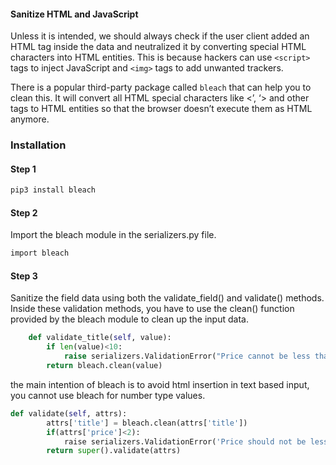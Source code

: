 #### Sanitize HTML and JavaScript

Unless it is intended, we should always check if the user client added an HTML tag inside the data and neutralized it by converting special HTML characters into HTML entities. This is because hackers can use `<script>` tags to inject JavaScript and `<img>` tags to add unwanted trackers.

There is a popular third-party package called `bleach` that can help you to clean this. It will convert all HTML special characters like <’, ‘> and other tags to HTML entities so that the browser doesn’t execute them as HTML anymore.

### Installation

#### Step 1

```sh
pip3 install bleach
```

#### Step 2

Import the bleach module in the serializers.py file.

```sh
import bleach
```

#### Step 3

Sanitize the field data using both the validate_field() and validate() methods. Inside these validation methods, you have to use the clean() function provided by the bleach module to clean up the input data.

```py
    def validate_title(self, value):
        if len(value)<10:
            raise serializers.ValidationError("Price cannot be less than 10")
        return bleach.clean(value)
```

the main intention of bleach is to avoid html insertion in text based input, you cannot use bleach for number type values.

```py
def validate(self, attrs):
        attrs['title'] = bleach.clean(attrs['title'])
        if(attrs['price']<2):
            raise serializers.ValidationError('Price should not be less than 2.0')
        return super().validate(attrs)
```
